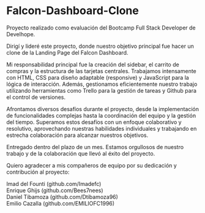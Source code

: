 # Falcon-Dashboard-Clone

Proyecto realizado como evaluación del Bootcamp Full Stack Developer de Develhope.

Dirigí y lideré este proyecto, donde nuestro objetivo principal fue hacer un clone de la Landing Page del Falcon Dashboard.

Mi responsabilidad principal fue la creación del sidebar, el carrito de compras y la estructura de las tarjetas centrales. Trabajamos intensamente con HTML, CSS para diseño adaptable (responsive) y JavaScript para la lógica de interacción. Además, gestionamos eficientemente nuestro trabajo utilizando herramientas como Trello para la gestión de tareas y Github para el control de versiones.

Afrontamos diversos desafíos durante el proyecto, desde la implementación de funcionalidades complejas hasta la coordinación del equipo y la gestión del tiempo. Superamos estos desafíos con un enfoque colaborativo y resolutivo, aprovechando nuestras habilidades individuales y trabajando en estrecha colaboración para alcanzar nuestros objetivos.

Entregado dentro del plazo de un mes. Estamos orgullosos de nuestro trabajo y de la colaboración que llevó al éxito del proyecto.

Quiero agradecer a mis compañeros de equipo por su dedicación y contribución al proyecto:

Imad del Founti (github.com/Imadefc) </br>
Enrique Ghijs (github.com/Bees7nees) </br>
Daniel Tibamoza (github.com/Dtibamoza96) </br>
Emilio Cazalla (github.com/EMILIOFC1996) </br>
